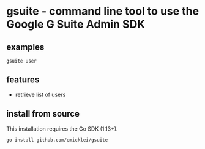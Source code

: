 # gsuite - command line tool to use the Google G Suite Admin SDK

## examples

    gsuite user

## features

- retrieve list of users


## install from source

This installation requires the Go SDK (1.13+).

    go install github.com/emicklei/gsuite